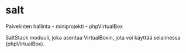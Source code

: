 # salt
Palvelinten hallinta - miniprojekti - phpVirtualBox

SaltStack moduuli, joka asentaa VirtualBoxin, jota voi käyttää selaimessa (phpVirtualBox).
